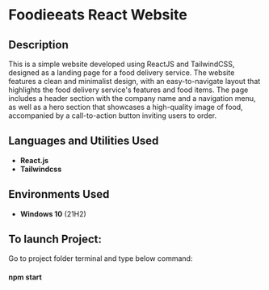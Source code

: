 
<h1>Foodieeats React Website</h1>


<h2>Description</h2>
This is a simple website developed using ReactJS and TailwindCSS, designed as a landing page for a food delivery service. The website features a clean and minimalist design, with an easy-to-navigate layout that highlights the food delivery service's features and food items. The page includes a header section with the company name and a navigation menu, as well as a hero section that showcases a high-quality image of food, accompanied by a call-to-action button inviting users to order.
<br />


<h2>Languages and Utilities Used</h2>

- <b>React.js</b> 
- <b>Tailwindcss</b>

<h2>Environments Used </h2>

- <b>Windows 10</b> (21H2)

<h2>To launch Project:</h2>

<p >
Go to project folder terminal and type below command: <br/>
<h4>npm start<h4/>
<br />
